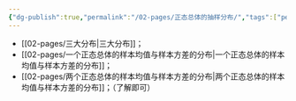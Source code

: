 ```yaml
---
{"dg-publish":true,"permalink":"/02-pages/正态总体的抽样分布/","tags":["personal/blog","概率论"]}
---
```


- [[02-pages/三大分布\|三大分布]]；
- [[02-pages/一个正态总体的样本均值与样本方差的分布\|一个正态总体的样本均值与样本方差的分布]]；
- [[02-pages/两个正态总体的样本均值与样本方差的分布\|两个正态总体的样本均值与样本方差的分布]]；（了解即可）
